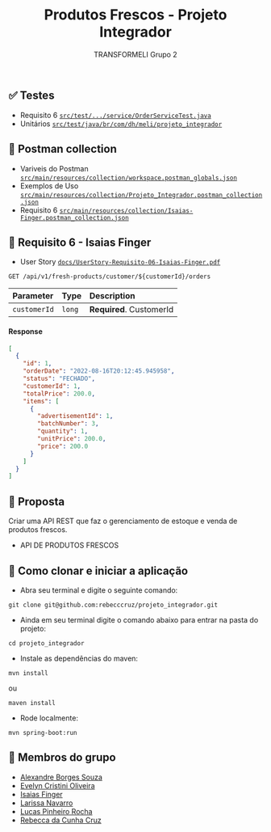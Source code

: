 <h1 align=center> Produtos Frescos - Projeto Integrador </h1>
<p align=center> TRANSFORMELI Grupo 2 </p>
<br>

## ✅ Testes
* Requisito 6 [`src/test/.../service/OrderServiceTest.java`](src/test/java/br/com/dh/meli/projeto_integrador/service/OrderServiceTest.java)
* Unitários [`src/test/java/br/com/dh/meli/projeto_integrador`](src/test/java/br/com/dh/meli/projeto_integrador)

## 🚩 Postman collection
* Variveis do Postman [`src/main/resources/collection/workspace.postman_globals.json`](src/main/resources/collection/workspace.postman_globals.json)
* Exemplos de Uso [`src/main/resources/collection/Projeto_Integrador.postman_collection.json`](src/main/resources/collection/Projeto_Integrador.postman_collection.json)
* Requisito 6 [`src/main/resources/collection/Isaias-Finger.postman_collection.json`](src/main/resources/collection/Isaias-Finger.postman_collection.json)

## 📌 Requisito 6 - Isaias Finger
* User Story [`docs/UserStory-Requisito-06-Isaias-Finger.pdf`](docs/UserStory-Requisito-06-Isaias-Finger.pdf)

```http
GET /api/v1/fresh-products/customer/${customerId}/orders
```
| Parameter    | Type   | Description              |
|:-------------|:-------|:-------------------------|
| `customerId` | `long` | **Required**. CustomerId |
#### Response
```json
[
  {
    "id": 1,
    "orderDate": "2022-08-16T20:12:45.945958",
    "status": "FECHADO",
    "customerId": 1,
    "totalPrice": 200.0,
    "items": [
      {
        "advertisementId": 1,
        "batchNumber": 3,
        "quantity": 1,
        "unitPrice": 200.0,
        "price": 200.0
      }
    ]
  }
]
```

## 📝 Proposta
Criar uma API REST que faz o gerenciamento de estoque e venda de produtos frescos.

* API DE PRODUTOS FRESCOS

## 🚀 Como clonar e iniciar a aplicação

- Abra seu terminal e digite o seguinte comando:

```
git clone git@github.com:rebecccruz/projeto_integrador.git
```

- Ainda em seu terminal digite o comando abaixo para entrar na pasta do projeto:

```
cd projeto_integrador
```

- Instale as dependências do maven:

```
mvn install
```

ou
<br>

```
maven install
```

- Rode localmente:

```
mvn spring-boot:run
```

## 👥 Membros do grupo

- <a href="https://github.com/aborgssouzameli">Alexandre Borges Souza</a>
- <a href="https://github.com/evycoliveira">Evelyn Cristini Oliveira</a>
- <a href="https://github.com/isaiasfmeli">Isaias Finger</a>
- <a href="https://github.com/laridevmeli">Larissa Navarro</a>
- <a href="https://github.com/lucaspinheirorocha">Lucas Pinheiro Rocha</a>
- <a href="https://github.com/rebecccruz">Rebecca da Cunha Cruz</a>
